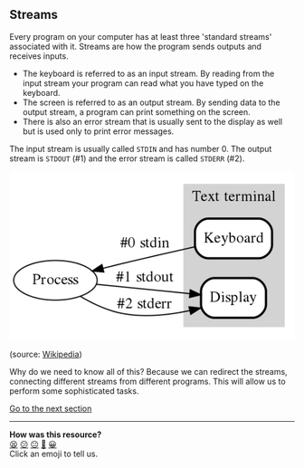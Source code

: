 ## Streams
Every program on your computer has at least three 'standard streams' associated with it. Streams are how the program sends outputs and receives inputs.

* The keyboard is referred to as an input stream. By reading from the input stream your program can read what you have typed on the keyboard.
* The screen is referred to as an output stream. By sending data to the output stream, a program can print something on the screen.
* There is also an error stream that is usually sent to the display as well but is used only to print error messages.

The input stream is usually called `STDIN` and has number 0. The output stream is `STDOUT` (#1) and the error stream is called `STDERR` (#2).

![Std Streams](../images/std_streams.png)

(source: [Wikipedia](https://en.wikipedia.org/wiki/Standard_streams))

Why do we need to know all of this? Because we can redirect the streams, connecting different streams from different programs. This will allow us to perform some sophisticated tasks.

[Go to the next section](./16_pipes_and_redirection.md)


<!-- BEGIN GENERATED SECTION DO NOT EDIT -->

---

**How was this resource?**  
[😫](https://airtable.com/shrUJ3t7KLMqVRFKR?prefill_Repository=makersacademy/course&prefill_File=foundations/command_line/15_streams.md&prefill_Sentiment=😫) [😕](https://airtable.com/shrUJ3t7KLMqVRFKR?prefill_Repository=makersacademy/course&prefill_File=foundations/command_line/15_streams.md&prefill_Sentiment=😕) [😐](https://airtable.com/shrUJ3t7KLMqVRFKR?prefill_Repository=makersacademy/course&prefill_File=foundations/command_line/15_streams.md&prefill_Sentiment=😐) [🙂](https://airtable.com/shrUJ3t7KLMqVRFKR?prefill_Repository=makersacademy/course&prefill_File=foundations/command_line/15_streams.md&prefill_Sentiment=🙂) [😀](https://airtable.com/shrUJ3t7KLMqVRFKR?prefill_Repository=makersacademy/course&prefill_File=foundations/command_line/15_streams.md&prefill_Sentiment=😀)  
Click an emoji to tell us.

<!-- END GENERATED SECTION DO NOT EDIT -->
